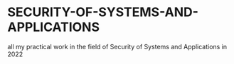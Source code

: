 # SECURITY-OF-SYSTEMS-AND-APPLICATIONS
all my practical work in the field of Security of Systems and Applications in 2022
